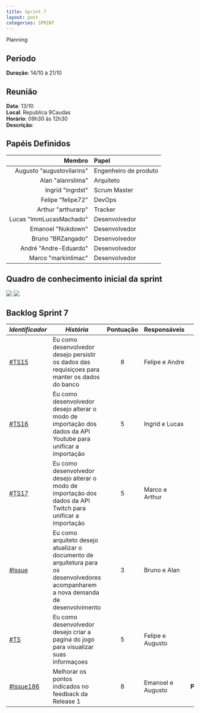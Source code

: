 ```yaml
---
title: Sprint 7
layout: post
categories: SPRINT
---
```

Planning

## Período

**Duração**: 14/10 à 21/10

## Reunião

<b>Data</b>: 13/10 <br/>
<b>Local</b>: Republica 9Caudas<br/>
<b>Horário</b>: 09h30 às 12h30<br/>
<b>Descrição</b>: 

## Papéis Definidos

|Membro|Papel|
|-:|:-|
|Augusto "augustovilarins" | Engenheiro de produto|
|Alan "alanrslima" | Arquiteto|
|Ingrid "ingrdst" | Scrum Master|
|Felipe "felipe72" | DevOps|  
|Arthur "arthurarp" | Tracker|
|Lucas "lmmLucasMachado" | Desenvolvedor|
|Emanoel "Nukdown" | Desenvolvedor|
|Bruno "BRZangado" | Desenvolvedor|
|André "Andre-Eduardo" | Desenvolvedor|
|Marco "markinlimac" | Desenvolvedor|

## Quadro de conhecimento inicial da sprint

<img src="https://i.imgur.com/VtJAjGv.png" />

<img src="https://i.imgur.com/6hcvo7b.png" />


## Backlog Sprint 7

| *Identificador* | ***História*** | **Pontuação** | **Responsáveis** | **Status** |
| ------ | ------------ |     :---:     |  ---------------- | :---:  |
|[#TS15](https://github.com/fga-eps-mds/2018.2-GamesBI/issues/188) |  Eu como desenvolvedor desejo persistir os dados das requisiçoes para manter os dados do banco |  8       | Felipe e Andre | **Nova**  |
| [#TS16](https://github.com/fga-eps-mds/2018.2-GamesBI/issues/190) | Eu como desenvolvedor desejo alterar o modo de importação dos dados da API Youtube para unificar a importação |     5    | Ingrid e Lucas | **Debito**  |
|[#TS17](https://github.com/fga-eps-mds/2018.2-GamesBI/issues/191) | Eu como desenvolvedor desejo alterar o modo de importação dos dados da API Twitch para unificar a importação  |     5    | Marco e Arthur | **Debito**  |
| [#Issue](https://github.com/fga-eps-mds/2018.2-GamesBI/issues/192) | Eu como arquiteto desejo atualizar o documento de arquitetura para os desenvolvedores acompanharem a nova demanda de desenvolvimento | 3 | Bruno e Alan | **Nova**  |
| [#TS](https://github.com/fga-eps-mds/2018.2-GamesBI/issues/192) | Eu como desenvolvedor desejo criar a pagina do jogo para visualizar suas informaçoes  | 5 | Felipe e Augusto | **Nova**  |
| [#Issue186](https://github.com/fga-eps-mds/2018.2-GamesBI/issues/186) | Melhorar os pontos indicados no feedback da Release 1 | 8 | Emanoel e Augusto | **Pendente**  |